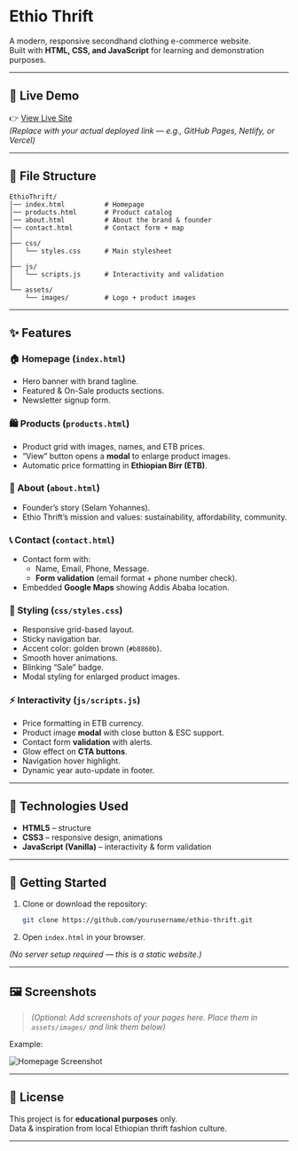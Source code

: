# Ethio Thrift  

A modern, responsive secondhand clothing e-commerce website.  
Built with **HTML, CSS, and JavaScript** for learning and demonstration purposes.  

---

## 📌 Live Demo  
👉 [View Live Site](https://your-live-demo-link.com)  
*(Replace with your actual deployed link — e.g., GitHub Pages, Netlify, or Vercel)*  

---

## 📂 File Structure  

```
EthioThrift/
│── index.html          # Homepage
│── products.html       # Product catalog
│── about.html          # About the brand & founder
│── contact.html        # Contact form + map
│
├── css/
│   └── styles.css      # Main stylesheet
│
├── js/
│   └── scripts.js      # Interactivity and validation
│
└── assets/
    └── images/         # Logo + product images
```

---

## ✨ Features  

### 🏠 Homepage (`index.html`)  
- Hero banner with brand tagline.  
- Featured & On-Sale products sections.  
- Newsletter signup form.  

### 🛍 Products (`products.html`)  
- Product grid with images, names, and ETB prices.  
- “View” button opens a **modal** to enlarge product images.  
- Automatic price formatting in **Ethiopian Birr (ETB)**.  

### 👩 About (`about.html`)  
- Founder’s story (Selam Yohannes).  
- Ethio Thrift’s mission and values: sustainability, affordability, community.  

### 📞 Contact (`contact.html`)  
- Contact form with:  
  - Name, Email, Phone, Message.  
  - **Form validation** (email format + phone number check).  
- Embedded **Google Maps** showing Addis Ababa location.  

### 🎨 Styling (`css/styles.css`)  
- Responsive grid-based layout.  
- Sticky navigation bar.  
- Accent color: golden brown (`#b8860b`).  
- Smooth hover animations.  
- Blinking “Sale” badge.  
- Modal styling for enlarged product images.  

### ⚡ Interactivity (`js/scripts.js`)  
- Price formatting in ETB currency.  
- Product image **modal** with close button & ESC support.  
- Contact form **validation** with alerts.  
- Glow effect on **CTA buttons**.  
- Navigation hover highlight.  
- Dynamic year auto-update in footer.  

---

## 💪 Technologies Used  
- **HTML5** – structure  
- **CSS3** – responsive design, animations  
- **JavaScript (Vanilla)** – interactivity & form validation  

---

## 🚀 Getting Started  

1. Clone or download the repository:  
   ```bash
   git clone https://github.com/yourusername/ethio-thrift.git
   ```
2. Open `index.html` in your browser.  

*(No server setup required — this is a static website.)*  

---

## 🖼 Screenshots  

> *(Optional: Add screenshots of your pages here. Place them in `assets/images/` and link them below)*  

Example:  

![Homepage Screenshot](assets/images/screenshot-home.png)  

---

## 📜 License  
This project is for **educational purposes** only.  
Data & inspiration from local Ethiopian thrift fashion culture.  

---
